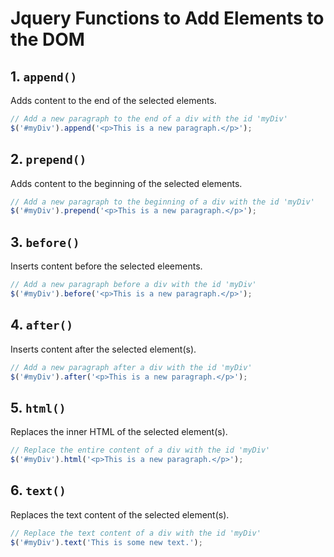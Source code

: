 # Jquery Functions to Add Elements to the DOM

## 1. `append()`
Adds content to the end of the selected elements.

```javascript
// Add a new paragraph to the end of a div with the id 'myDiv'
$('#myDiv').append('<p>This is a new paragraph.</p>');
```

## 2. `prepend()`
Adds content to the beginning of the selected elements.
```javascript
// Add a new paragraph to the beginning of a div with the id 'myDiv'
$('#myDiv').prepend('<p>This is a new paragraph.</p>');
```

## 3. `before()`
Inserts content before the selected eleements.
```javascript
// Add a new paragraph before a div with the id 'myDiv'
$('#myDiv').before('<p>This is a new paragraph.</p>');
```

## 4. `after()`
Inserts content after the selected element(s).
```javascript
// Add a new paragraph after a div with the id 'myDiv'
$('#myDiv').after('<p>This is a new paragraph.</p>');
```

## 5. `html()`
Replaces the inner HTML of the selected element(s).
```javascript
// Replace the entire content of a div with the id 'myDiv'
$('#myDiv').html('<p>This is a new paragraph.</p>');
```

## 6. `text()`
Replaces the text content of the selected element(s).
```javascript
// Replace the text content of a div with the id 'myDiv'
$('#myDiv').text('This is some new text.');
```
